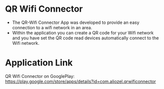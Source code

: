 # QR Wifi Connector

  - The QR-Wifi Connector App was developed to provide an easy connection to a wifi network in an area. 
  - Within the application you can create a QR code for your Wifi network and you have set the QR code read devices automatically connect to the Wifi network.

# Application Link
QR Wifi Connector on GooglePlay: https://play.google.com/store/apps/details?id=com.aliozel.qrwificonnector
